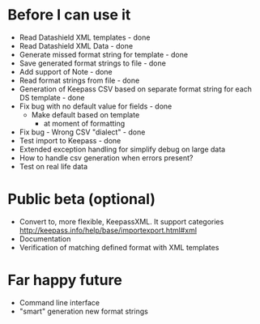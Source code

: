 # Before I can use it
* Read Datashield XML templates - done
* Read Datashield XML Data - done
* Generate missed format string for template - done
* Save generated format strings to file - done
* Add support of Note - done
* Read format strings from file - done
* Generation of Keepass CSV based on separate format string for each DS template - done
* Fix bug with no default value for fields  - done
  - Make default based on template
    - at moment of formatting
* Fix bug - Wrong CSV "dialect" - done
* Test import to Keepass - done
* Extended exception handling for simplify debug on large data
* How to handle csv generation when errors present?
* Test on real life data
    
# Public beta (optional)
* Convert to, more flexible, KeepassXML. It support categories http://keepass.info/help/base/importexport.html#xml
* Documentation 
* Verification of matching defined format with XML templates

# Far happy future
* Command line interface
* "smart" generation new format strings
